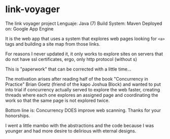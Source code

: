 # link-voyager

The link voyager project
Lenguaje: Java (7)
Build System: Maven
Deployed on: Google App Engine


It is the web app that uses a system that explores web pages looking for `<a>` tags and building a site map from those links.
  
For reasons I never updated it, it only works to explore sites on servers that do not have ssl certificates, ergo, only http protocol (without s)
  
This is "paperwork" that can be corrected with a little time...
  
The motivation arises after reading half of the book "Concurrency in Practice" Brian Goetz (friend of the kapo Joshua Block) and wanted to put into trial if concurrency actually served to explore the web faster, creating threads where each one explores an assigned page and coordinating the work so that the same page is not explored twice.
  
Bottom line is: Concurrency DOES improve web scanning. Thanks for your honorships.

I went a little mambo with the abstractions and the code because I was younger and had more desire to delirious with eternal designs.
